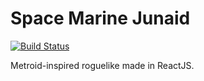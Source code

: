 #  Space Marine Junaid

[![Build Status](https://travis-ci.org/nightblade9/space-marine-junaid.svg?branch=master)](https://travis-ci.org/nightblade9/space-marine-junaid)

Metroid-inspired roguelike made in ReactJS. 
